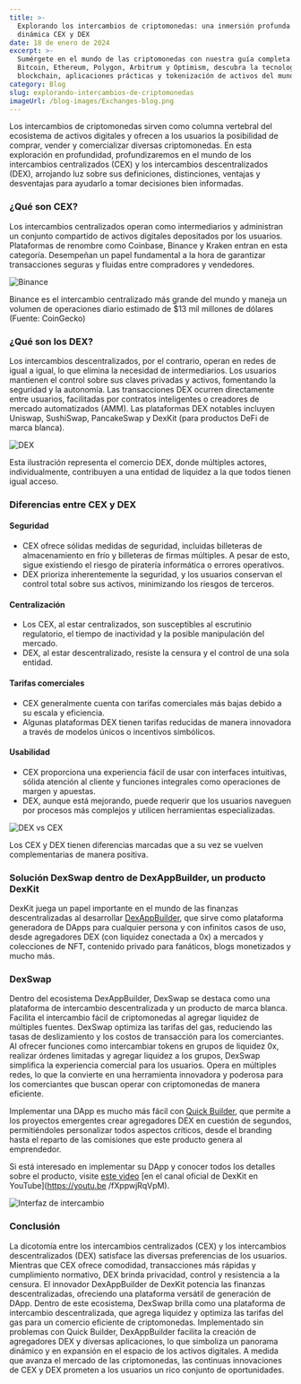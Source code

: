 ```yaml
---
title: >-
  Explorando los intercambios de criptomonedas: una inmersión profunda en la
  dinámica CEX y DEX
date: 18 de enero de 2024
excerpt: >-
  Sumérgete en el mundo de las criptomonedas con nuestra guía completa. Explore
  Bitcoin, Ethereum, Polygon, Arbitrum y Optimism, descubra la tecnología
  blockchain, aplicaciones prácticas y tokenización de activos del mundo real.
category: Blog
slug: explorando-intercambios-de-criptomonedas
imageUrl: /blog-images/Exchanges-blog.png
---
```

Los intercambios de criptomonedas sirven como columna vertebral del ecosistema de activos digitales y ofrecen a los usuarios la posibilidad de comprar, vender y comercializar diversas criptomonedas. En esta exploración en profundidad, profundizaremos en el mundo de los intercambios centralizados (CEX) y los intercambios descentralizados (DEX), arrojando luz sobre sus definiciones, distinciones, ventajas y desventajas para ayudarlo a tomar decisiones bien informadas.

### ¿Qué son CEX?

Los intercambios centralizados operan como intermediarios y administran un conjunto compartido de activos digitales depositados por los usuarios. Plataformas de renombre como Coinbase, Binance y Kraken entran en esta categoría. Desempeñan un papel fundamental a la hora de garantizar transacciones seguras y fluidas entre compradores y vendedores.

![Binance](/blog-images/binance-logo-og.webp)

Binance es el intercambio centralizado más grande del mundo y maneja un volumen de operaciones diario estimado de $13 mil millones de dólares (Fuente: CoinGecko)

### ¿Qué son los DEX?

Los intercambios descentralizados, por el contrario, operan en redes de igual a igual, lo que elimina la necesidad de intermediarios. Los usuarios mantienen el control sobre sus claves privadas y activos, fomentando la seguridad y la autonomía. Las transacciones DEX ocurren directamente entre usuarios, facilitadas por contratos inteligentes o creadores de mercado automatizados (AMM). Las plataformas DEX notables incluyen Uniswap, SushiSwap, PancakeSwap y DexKit (para productos DeFi de marca blanca).

![DEX](/blog-images/b1337a17-fb51-4117-98b8-5a9f8f22f571.jpg)

Esta ilustración representa el comercio DEX, donde múltiples actores, individualmente, contribuyen a una entidad de liquidez a la que todos tienen igual acceso.

### Diferencias entre CEX y DEX

#### Seguridad

* CEX ofrece sólidas medidas de seguridad, incluidas billeteras de almacenamiento en frío y billeteras de firmas múltiples. A pesar de esto, sigue existiendo el riesgo de piratería informática o errores operativos.
* DEX prioriza inherentemente la seguridad, y los usuarios conservan el control total sobre sus activos, minimizando los riesgos de terceros.

#### Centralización

* Los CEX, al estar centralizados, son susceptibles al escrutinio regulatorio, el tiempo de inactividad y la posible manipulación del mercado.
* DEX, al estar descentralizado, resiste la censura y el control de una sola entidad.

#### Tarifas comerciales

* CEX generalmente cuenta con tarifas comerciales más bajas debido a su escala y eficiencia.
* Algunas plataformas DEX tienen tarifas reducidas de manera innovadora a través de modelos únicos o incentivos simbólicos.

#### Usabilidad

* CEX proporciona una experiencia fácil de usar con interfaces intuitivas, sólida atención al cliente y funciones integrales como operaciones de margen y apuestas.
* DEX, aunque está mejorando, puede requerir que los usuarios naveguen por procesos más complejos y utilicen herramientas especializadas.

![DEX vs CEX](/blog-images/dexvscex.jpg)

Los CEX y DEX tienen diferencias marcadas que a su vez se vuelven complementarias de manera positiva.

### Solución DexSwap dentro de DexAppBuilder, un producto DexKit

DexKit juega un papel importante en el mundo de las finanzas descentralizadas al desarrollar [DexAppBuilder](https://dexappbuilder.dexkit.com), que sirve como plataforma generadora de DApps para cualquier persona y con infinitos casos de uso, desde agregadores DEX (con liquidez conectada a 0x) a mercados y colecciones de NFT, contenido privado para fanáticos, blogs monetizados y mucho más.

### DexSwap

Dentro del ecosistema DexAppBuilder, DexSwap se destaca como una plataforma de intercambio descentralizada y un producto de marca blanca. Facilita el intercambio fácil de criptomonedas al agregar liquidez de múltiples fuentes. DexSwap optimiza las tarifas del gas, reduciendo las tasas de deslizamiento y los costos de transacción para los comerciantes. Al ofrecer funciones como intercambiar tokens en grupos de liquidez 0x, realizar órdenes limitadas y agregar liquidez a los grupos, DexSwap simplifica la experiencia comercial para los usuarios. Opera en múltiples redes, lo que la convierte en una herramienta innovadora y poderosa para los comerciantes que buscan operar con criptomonedas de manera eficiente.

Implementar una DApp es mucho más fácil con [Quick Builder](https://dexappbuilder.dexkit.com/admin/quick-builder/swap), que permite a los proyectos emergentes crear agregadores DEX en cuestión de segundos, permitiéndoles personalizar todos aspectos críticos, desde el branding hasta el reparto de las comisiones que este producto genera al emprendedor.

Si está interesado en implementar su DApp y conocer todos los detalles sobre el producto, visite [este video](https://youtu.be/fXppwjRqVpM) [en el canal oficial de DexKit en YouTube](https://youtu.be /fXppwjRqVpM).

![Interfaz de intercambio](/blog-images/Video-4_Swap-interface-thumbail_Youtube.png)

### Conclusión

La dicotomía entre los intercambios centralizados (CEX) y los intercambios descentralizados (DEX) satisface las diversas preferencias de los usuarios. Mientras que CEX ofrece comodidad, transacciones más rápidas y cumplimiento normativo, DEX brinda privacidad, control y resistencia a la censura. El innovador DexAppBuilder de DexKit potencia las finanzas descentralizadas, ofreciendo una plataforma versátil de generación de DApp. Dentro de este ecosistema, DexSwap brilla como una plataforma de intercambio descentralizada, que agrega liquidez y optimiza las tarifas del gas para un comercio eficiente de criptomonedas. Implementado sin problemas con Quick Builder, DexAppBuilder facilita la creación de agregadores DEX y diversas aplicaciones, lo que simboliza un panorama dinámico y en expansión en el espacio de los activos digitales. A medida que avanza el mercado de las criptomonedas, las continuas innovaciones de CEX y DEX prometen a los usuarios un rico conjunto de oportunidades.

